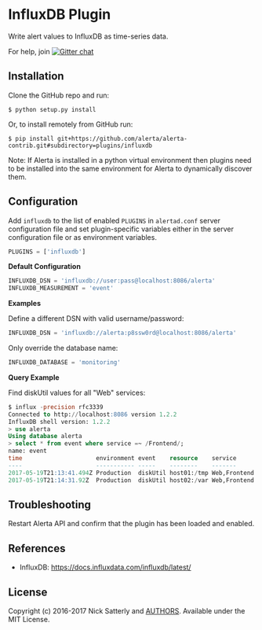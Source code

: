 InfluxDB Plugin
===============

Write alert values to InfluxDB as time-series data.

For help, join [![Gitter chat](https://badges.gitter.im/alerta/chat.png)](https://gitter.im/alerta/chat)

Installation
------------

Clone the GitHub repo and run:

    $ python setup.py install

Or, to install remotely from GitHub run:

    $ pip install git+https://github.com/alerta/alerta-contrib.git#subdirectory=plugins/influxdb

Note: If Alerta is installed in a python virtual environment then plugins
need to be installed into the same environment for Alerta to dynamically
discover them.

Configuration
-------------

Add `influxdb` to the list of enabled `PLUGINS` in `alertad.conf` server
configuration file and set plugin-specific variables either in the
server configuration file or as environment variables.

```python
PLUGINS = ['influxdb']
```

**Default Configuration**

```python
INFLUXDB_DSN = 'influxdb://user:pass@localhost:8086/alerta'
INFLUXDB_MEASUREMENT = 'event'
```

**Examples**

Define a different DSN with valid username/password:

```python
INFLUXDB_DSN = 'influxdb://alerta:p8ssw0rd@localhost:8086/alerta'
```

Only override the database name:

```python
INFLUXDB_DATABASE = 'monitoring'
```

**Query Example**

Find diskUtil values for all "Web" services:

```SQL
$ influx -precision rfc3339
Connected to http://localhost:8086 version 1.2.2
InfluxDB shell version: 1.2.2
> use alerta
Using database alerta
> select * from event where service =~ /Frontend/;
name: event
time                     environment event    resource    service      severity value
----                     ----------- -----    --------    -------      -------- -----
2017-05-19T21:13:41.494Z Production  diskUtil host01:/tmp Web,Frontend major    98.01
2017-05-19T21:14:31.92Z  Production  diskUtil host02:/var Web,Frontend minor    79.54
```

Troubleshooting
---------------

Restart Alerta API and confirm that the plugin has been loaded and enabled.

References
----------

  * InfluxDB: https://docs.influxdata.com/influxdb/latest/

License
-------

Copyright (c) 2016-2017 Nick Satterly and [AUTHORS](/AUTHORS). Available under the MIT License.
